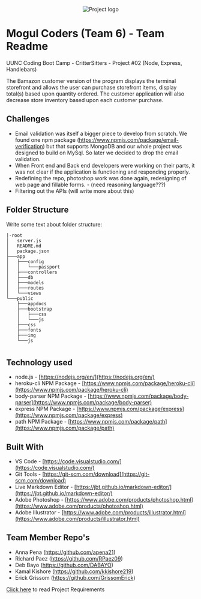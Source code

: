<p align="center">
<img src="https://github.com/GrissomErick/MogulCoders/blob/master/public/img/mogulcoders_banner.png?raw=true" alt="Project logo"></img>
<p></p>

# Mogul Coders (Team 6) - Team Readme
 UUNC Coding Boot Camp - CritterSitters - Project #02 (Node, Express, Handlebars)
 <p></p>
The Bamazon customer version of the program displays the terminal storefront and allows the user can purchase storefront items, display total(s) based upon quantity ordered. The customer application will also decrease store inventory based upon each customer purchase.

## Challenges
* Email validation was itself a bigger piece to develop from scratch.  We found one npm package (https://www.npmjs.com/package/email-verification) but that supports MongoDB and our whole project was designed to build on MySql.  So later we decided to drop the email validation.
* When Front end and Back end developers were working on their parts, it was not clear if the application is functioning and responding properly.
* Redefining the repo, photoshop work was done again, redesigning of web page and fillable forms. - (need reasoning language???)
* Filtering out the APIs (will write more about this)

## Folder Structure
Write some text about folder structure:
```
|-root
│   server.js
│   README.md
│   package.json
├───app
│   ├───config
│   │   └───passport
│   ├───controllers
│   ├───db
│   ├───models
│   ├───routes
│   └───views
└───public
    ├───appdocs
    ├───bootstrap
    │   ├───css
    │   └───js
    ├───css
    ├───fonts
    ├───img
    └───js
```
#
## Technology used
- node.js - [https://nodejs.org/en/](https://nodejs.org/en/)
- heroku-cli NPM Package - [https://www.npmjs.com/package/heroku-cli](https://www.npmjs.com/package/heroku-cli)
- body-parser NPM Package - [https://www.npmjs.com/package/body-parser](https://www.npmjs.com/package/body-parser)
- express NPM Package - [https://www.npmjs.com/package/express](https://www.npmjs.com/package/express)
- path NPM Package - [https://www.npmjs.com/package/path](https://www.npmjs.com/package/path)

<!--
- node.js - [https://nodejs.org/en/](https://nodejs.org/en/)
- mysql NPM Package - [https://www.npmjs.com/package/mysql](https://www.npmjs.com/package/mysql)
- inquirer NPM Package - [https://www.npmjs.com/package/inquirer](https://www.npmjs.com/package/inquirer)
- cli-table NPM Package - [https://www.npmjs.com/package/cli-table](https://www.npmjs.com/package/cli-table)
- heroku-cli NPM Package - [https://www.npmjs.com/package/heroku-cli](https://www.npmjs.com/package/heroku-cli)
- express NPM Package - [https://www.npmjs.com/package/express](https://www.npmjs.com/package/express)
- path - [https://www.npmjs.com/package/path](https://www.npmjs.com/package/path)
- body-parser NPM Package - [https://www.npmjs.com/package/body-parser](https://www.npmjs.com/package/body-parser)
-->

## Built With

* VS Code - [https://code.visualstudio.com/](https://code.visualstudio.com/)
* Git Tools - [https://git-scm.com/download](https://git-scm.com/download)
* Live Markdown Editor - [https://jbt.github.io/markdown-editor/](https://jbt.github.io/markdown-editor/)
* Adobe Photoshop - [https://www.adobe.com/products/photoshop.html](https://www.adobe.com/products/photoshop.html)
* Adobe Illustrator - [https://www.adobe.com/products/illustrator.html](https://www.adobe.com/products/illustrator.html)

## Team Member Repo's
* Anna Pena      (https://github.com/apena21)
* Richard Paez   (https://github.com/RPaez09)
* Deb Bayo       (https://github.com/DABAYO)
* Kamal Kishore  (https://github.com/kkishore219)
* Erick Grissom   (https://github.com/GrissomErick)

[Click here](https://github.com/GrissomErick/MogulCoders/blob/master/appdocs/ProjectNeed.md) to read Project Requirements
